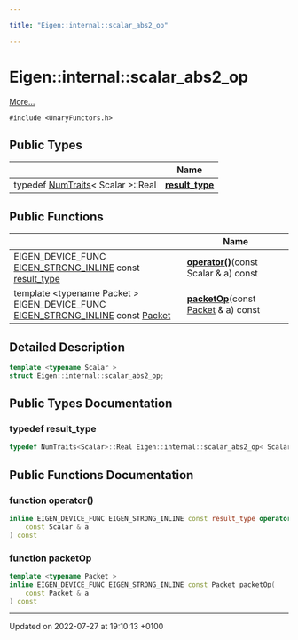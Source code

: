 ```yaml
---

title: "Eigen::internal::scalar_abs2_op"

---
```


# Eigen::internal::scalar_abs2_op



 [More...](#detailed-description)


`#include <UnaryFunctors.h>`

## Public Types

|                | Name           |
| -------------- | -------------- |
| typedef <a href="http://example.org/classes/structeigen_1_1numtraits/">NumTraits</a>< Scalar >::Real | **[result_type](http://example.org/classes/structeigen_1_1internal_1_1scalar__abs2__op/#typedef-result-type)**  |

## Public Functions

|                | Name           |
| -------------- | -------------- |
| EIGEN_DEVICE_FUNC <a href="http://example.org/files/macros_8h/#define-eigen-strong-inline">EIGEN_STRONG_INLINE</a> const <a href="http://example.org/classes/structeigen_1_1internal_1_1scalar__abs2__op/#typedef-result-type">result_type</a> | **[operator()](http://example.org/classes/structeigen_1_1internal_1_1scalar__abs2__op/#function-operator())**(const Scalar & a) const |
| template <typename Packet \> <br>EIGEN_DEVICE_FUNC <a href="http://example.org/files/macros_8h/#define-eigen-strong-inline">EIGEN_STRONG_INLINE</a> const <a href="http://example.org/classes/unioneigen_1_1internal_1_1packet/">Packet</a> | **[packetOp](http://example.org/classes/structeigen_1_1internal_1_1scalar__abs2__op/#function-packetop)**(const <a href="http://example.org/classes/unioneigen_1_1internal_1_1packet/">Packet</a> & a) const |

## Detailed Description

```cpp
template <typename Scalar >
struct Eigen::internal::scalar_abs2_op;
```

## Public Types Documentation

### typedef result_type

```cpp
typedef NumTraits<Scalar>::Real Eigen::internal::scalar_abs2_op< Scalar >::result_type;
```


## Public Functions Documentation

### function operator()

```cpp
inline EIGEN_DEVICE_FUNC EIGEN_STRONG_INLINE const result_type operator()(
    const Scalar & a
) const
```


### function packetOp

```cpp
template <typename Packet >
inline EIGEN_DEVICE_FUNC EIGEN_STRONG_INLINE const Packet packetOp(
    const Packet & a
) const
```


-------------------------------

Updated on 2022-07-27 at 19:10:13 +0100
